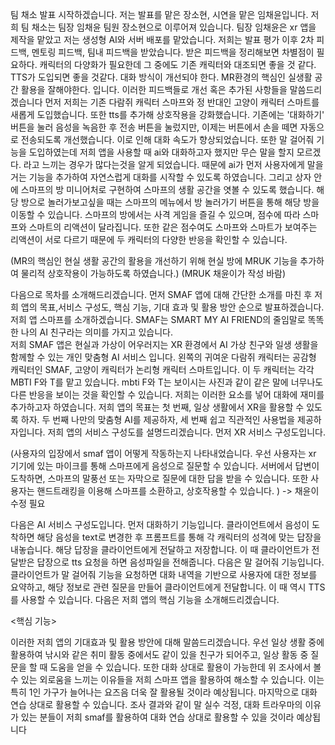 팀 채소 발표 시작하겠습니다.
저는 발표를 맡은 장소현, 시연을 맡은 임채윤입니다.
저희 팀 채소는 팀장 임채윤 팀원 장소현으로 이루어져 있습니다. 팀장 임채윤은 xr 앱을 제작을 맡았고 저는 생성형 AI와 서버 배포를 맡았습니다.
저희는 발표 평가 이후 2차 피드백, 멘토링 피드백, 팀내 피드백을 받았습니다. 받은 피드백을 정리해보면
차별점이 필요하다.  캐릭터의 다양화가 필요한데 그 중에도 기존 캐릭터와 대조되면 좋을 것 같다. TTS가 도입되면 좋을 것같다. 대화 방식이 개선되야 한다.
MR환경의 핵심인 실생활 공간 활용을 잘해야한다. 입니다.
이러한 피드백들로 개선 혹은 추가된 사항들을 말씀드리겠습니다
먼저 저희는 기존 다람쥐 캐릭터 스마프와 정 반대인 고양이 캐릭터 스마트를 새롭게 도입했습니다. 또한 tts를 추가해 상호작용을 강화했습니다.
기존에는 '대화하기' 버튼을 눌러 음성을 녹음한 후 전송 버튼을 눌렀지만, 이제는 버튼에서 손을 떼면 자동으로 전송되도록 개선했습니다. 이로 인해 대화 속도가 향상되었습니다. 또한 말 걸어줘 기능을 도입하였는데 저희 앱을 사용할 때 ai와 대화하고자 했지만 무슨 말을 할지 모르겠다. 라고 느끼는 경우가 많다는것을 알게 되었습니다. 때문에 ai가 먼저 사용자에게 말을 거는 기능을 추가하여 자연스럽게 대화를 시작할 수 있도록 하였습니다.
그리고 상자 안에 스마프의 방 미니어처로 구현하여 스마프의 생활 공간을 엿볼 수 있도록 했습니다. 해당 방으로 놀러가보고싶을 때는 스마프의 메뉴에서 방 놀러가기 버튼을 통해 해당 방을 이동할 수 있습니다.
스마프의 방에서는 사격 게임을 즐길 수 있으며, 점수에 따라 스마프와 스마트의 리액션이 달라집니다. 또한 같은 점수여도 스마프와 스마트가 보여주는 리액션이 서로 다르기 때문에 두 캐릭터의 다양한 반응을 확인할 수 있습니다.

(MR의 핵심인 현실 생활 공간의 활용을 개선하기 위해 현실 방에 MRUK 기능을 추가하여 물리적 상호작용이 가능하도록 하였습니다.)
(MRUK 채윤이가 작성 바람)

다음으로 목차를 소개해드리겠습니다.
먼저 SMAF 앱에 대해 간단한 소개를 마친 후 저희 앱의 목표,서비스 구성도, 핵심 기능, 기대 효과 및 활용 방안 순으로 발표하겠습니다.
저희 앱 스마프를 소개하겠습니다.
 SMAF는 SMART MY AI FRIEND의 줄임말로 똑똑한 나의 AI 친구라는 의미를 가지고 있습니다.  
저희 SMAF 앱은 현실과 가상이 어우러지는 XR 환경에서 AI 가상 친구와 일생 생활을 함께할 수 있는 개인 맞춤형 AI 서비스 입니다.
왼쪽의 귀여운 다람쥐 캐릭터는 공감형 캐릭터인 SMAF, 고양이 캐릭터가 논리형 캐릭터 스마트입니다. 이 두 캐릭터는 각각 MBTI F와 T를 맡고 있습니다. mbti F와 T는 보이시는 사진과 같이 같은 말에 너무나도 다른 반응을 보이는 것을 확인할 수 있습니다. 저희는 이러한 요소를 넣어 대화에 재미를 추가하고자 하였습니다. 
저희 앱의 목표는 첫 번째, 일상 생활에서 XR을 활용할 수 있도록 하자. 두 번째 나만의 맞춤형 AI를 제공하자, 세 번째 쉽고 직관적인 사용법을 제공하자입니다.
저희 앱의 서비스 구성도를 설명드리겠습니다. 
먼저 XR 서비스 구성도입니다. 

(사용자의 입장에서 smaf 앱이 어떻게 작동하는지 나타내었습니다.
우선 사용자는 xr 기기에 있는 마이크를 통해 스마프에게 음성으로 질문할 수 있습니다.
서버에서 답변이 도착하면, 스마프의 말풍선 또는 자막으로 질문에 대한 답을 받을 수 있습니다. 또한 사용자는 핸드트래킹을 이용해 스마프를 소환하고, 상호작용할 수 있습니다. ) -> 채윤이 수정 필요

다음은 AI 서비스 구성도입니다.
먼저 대화하기 기능입니다.
클라이언트에서 음성이 도착하면 해당 음성을 text로 변경한 후 프롬프트를 통해 각 캐릭터의 성격에 맞는 답장을 내놓습니다.
해당 답장을 클라이언트에게 전달하고 저장합니다. 이 때 클라이언트가 전달받은 답장으로 tts 요청을 하면 음성파일을 전해줍니다.
다음은 말 걸어줘 기능입니다.
클라이언트가 말 걸어줘 기능을 요청하면 대화 내역을 기반으로 사용자에 대한 정보를  요약하고, 해당 정보로 관련 질문을 만들어 클라이언트에게 전달합니다. 이 때 역시 TTS를 사용할 수 있습니다.
다음은 저희 앱의 핵심 기능을 소개해드리겠습니다. 

<핵심 기능>

이러한 저희 앱의 기대효과 및 활용 방안에 대해 말씀드리겠습니다.
우선 일상 생활 중에 활용하여 낚시와 같은 취미 활동 중에서도 같이 있을 친구가 되어주고, 일상 활동 중 질문을 할 때 도움을 얻을 수 있습니다. 
또한 대화 상대로 활용이 가능한데 위 조사에서 볼 수 있는 외로움을 느끼는 이유들을 저희 스마프 앱을 활용하여 해소할 수 있습니다. 이는 특히 1인 가구가 늘어나는 요즈음 더욱 잘 활용될 것이라 예상됩니다. 
마지막으로 대화 연습 상대로 활용할 수 있습니다. 조사 결과와 같이 말 실수 걱정, 대화 트라우마의 이유가 있는 분들이 저희 smaf를 활용하여 대화 연습 상대로 활용할 수 있을 것이라 예상됩니다